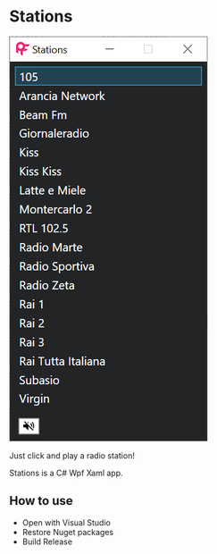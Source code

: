 # Stations

![alt text](/resources/stations.png)

Just click and play a radio station!

Stations is a C# Wpf Xaml app.

## How to use

- Open with Visual Studio
- Restore Nuget packages
- Build Release

